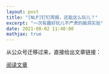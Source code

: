 ```yaml
---
layout: post
title: "[NLP]钉钉周报，还能这么玩儿？"
excerpt: "一次有趣好玩儿不严肃的脑洞实验"
date: 2021-08-02 11:40:00
mathjax: true
---
```


从公众号迁移过来，直接给出文章链接：

[阅读文章](https://mp.weixin.qq.com/s/tfpIaTXXAxI7NAi1uDt6Aw)